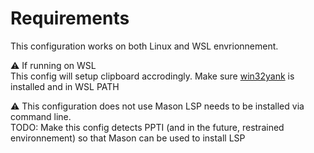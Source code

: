 # Requirements
This configuration works on both Linux and WSL envrionnement.  

:warning: If running on WSL  
This config will setup clipboard accrodingly. Make sure [win32yank](https://github.com/equalsraf/win32yank) is installed and in WSL PATH  

:warning: This configuration does not use Mason
LSP needs to be installed via command line.  
TODO: Make this config detects PPTI (and in the future, restrained environnement) so that Mason can be used to install LSP
